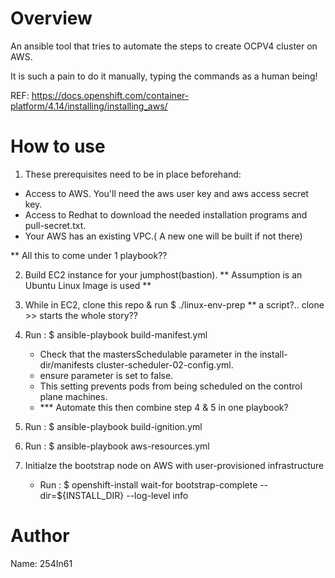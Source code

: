 Overview
========
An ansible tool that tries to automate the steps to create OCPV4 cluster on AWS.

It is such a pain to do it manually, typing the commands as a human being!

REF: https://docs.openshift.com/container-platform/4.14/installing/installing_aws/


How to use
==========
1. These prerequisites need to be in place beforehand:
  - Access to AWS. You'll need the aws user key and aws access secret key.
  - Access to Redhat to download the needed installation programs and pull-secret.txt.
  - Your AWS has an existing VPC.( A new one will be built if not there)

** All this to come under 1 playbook??

2. Build EC2 instance for your jumphost(bastion). ** Assumption is an Ubuntu Linux Image is used **

3. While in EC2, clone this repo & run $ ./linux-env-prep  ** a script?.. clone >> starts the whole story??

4. Run : $ ansible-playbook build-manifest.yml
   - Check that the mastersSchedulable parameter in the install-dir/manifests cluster-scheduler-02-config.yml.
   - ensure parameter is set to false.
   - This setting prevents pods from being scheduled on the control plane machines.
   - *** Automate this then combine step 4 & 5 in one playbook?

5. Run : $ ansible-playbook build-ignition.yml

6. Run : $ ansible-playbook aws-resources.yml

7. Initialze the bootstrap node on AWS with user-provisioned infrastructure
   - Run : $ openshift-install wait-for bootstrap-complete --dir=${INSTALL_DIR} --log-level info


Author
======
Name: 254In61